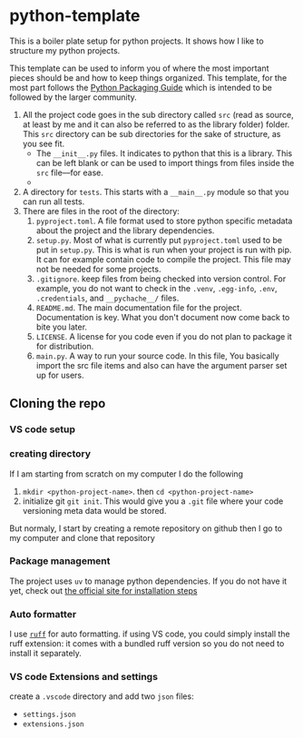 # python-template
This is a boiler plate setup for python projects. It shows how I like to structure my
python projects.

This template can be used to inform you of where the most important pieces should be and
how to keep things organized. This template, for the most part follows the [Python
Packaging Guide](https://packaging.python.org/en/latest/tutorials/packaging-projects/)
which is intended to be followed by the larger community.

1. All the project code goes in the sub directory called `src` (read as source, at least by
me and it can also be referred to as the library folder) folder. This `src` directory
can be sub directories for the sake of structure, as you see fit.
    - The `__init__.py` files. It indicates to python that this is a library. This can
      be left blank or can be used to import things from files inside the `src`
      file––for ease.
    - 
2. A directory for `tests`. This starts with a `__main__.py` module so that you can run
   all tests.
3. There are files in the root of the directory:
   1. `pyproject.toml`. A file format used to store python specific metadata about the
      project and the library dependencies.
   2. `setup.py`. Most of what is currently put `pyproject.toml` used to be put in
      `setup.py`. This is what is run when your project is run with pip. It can for
      example contain code to compile the project. This file may not be needed for some
      projects.
   3. `.gitignore`. keep files from being checked into version control. For example, you
      do not want to check in the `.venv`, `.egg-info`, `.env`, `.credentials`, and `__pychache__/` files.
   4. `README.md`. The main documentation file for the project. Documentation is key.
      What you don't document now come back to bite you later.
   5. `LICENSE`. A license for you code even if you do not plan to package it for distribution.
   6. `main.py`. A way to run your source code. In this file, You basically import the
      src file items and also can have the argument parser set up for users.

## Cloning the repo

### VS code setup
### creating directory
If I am starting from scratch on my computer I do the following
1. `mkdir <python-project-name>`. then `cd <python-project-name>`
2. initialize git `git init`. This would give you a `.git` file where your code
   versioning meta data would be stored. 

But normaly, I start by creating a remote repository on github then I go to my computer
and clone that repository

### Package management
The project uses `uv` to manage python dependencies. If you do not have it yet, check out [the official site for
installation
steps](https://docs.astral.sh/uv/getting-started/installation/#standalone-installer)

### Auto formatter
I use [`ruff`](https://docs.astral.sh/ruff/installation/) for auto formatting. if using
VS code, you could simply install the ruff extension: it comes with a bundled ruff
version so you do not need to install it separately.

### VS code Extensions and settings

create a `.vscode` directory and add two `json` files:
- `settings.json`
- `extensions.json`
